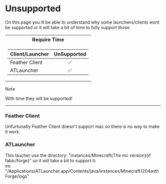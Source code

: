 # Unsupported

On this page you ill be able to understand why some launchers/clients wont be supported or it will take a bit of time to fully support those.

<table>
<tr>
        <th>Require Time</th>
</tr>
<tr><td>
    
| Client/Launcher | UnSupported |
| ------- | :-------: |
| Feather Client| :white_check_mark: |
| ATLauncher   |  :white_check_mark: |

</td></tr>
</table>

> [!Note]
> With time they will be supported!

---

### Feather Client

Unfurtunatly Feather Client doesn't support mac so there is no way to make it work.

### ATLauncher

This laucher use the directory: "instances/Minecraft{The mc version}{if fabic/forge}" so it will take a bit to support it:
<br>
es: "/Applications/ATLauncher.app/Contents/java/instances/Minecraft1204withForge/logs"
